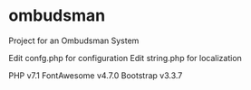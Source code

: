 # ombudsman
Project for an Ombudsman System

Edit confg.php for configuration
Edit string.php for localization

PHP v7.1
FontAwesome v4.7.0
Bootstrap v3.3.7
